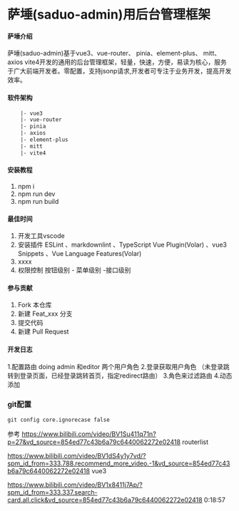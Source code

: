 # 萨埵(saduo-admin)用后台管理框架

#### 萨埵介绍

萨埵(saduo-admin)基于vue3、vue-router、 pinia、element-plus、 mitt、 axios vite4开发的通用的后台管理框架，轻量，快速，方便，易读为核心，服务于广大前端开发者。零配置，支持jsonp请求,开发者可专注于业务开发，提高开发效率。

#### 软件架构

```html
    |- vue3
    |- vue-router
    |- pinia
    |- axios
    |- element-plus
    |- mitt
    |- vite4
```

#### 安装教程

1. npm i
2. npm run dev
3. npm run build

#### 最佳时间

1. 开发工具vscode
2. 安装插件 ESLint 、markdownlint 、TypeScript Vue Plugin(Volar) 、vue3 Snippets 、Vue Language Features(Volar)
3. xxxx
4. 权限控制 按钮级别 - 菜单级别  -接口级别

#### 参与贡献

1. Fork 本仓库
2. 新建 Feat_xxx 分支
3. 提交代码
4. 新建 Pull Request

#### 开发日志

1.配置路由 doing admin 和editor 两个用户角色
2.登录获取用户角色 （未登录跳转到登录页面，已经登录跳转首页，指定redirect路由）
3.角色来过滤路由
4.动态添加

### git配置

```
git config core.ignorecase false
```

参考 <https://www.bilibili.com/video/BV1Su411q71n?p=27&vd_source=854ed77c43b6a79c6440062272e02418> routerlist

<https://www.bilibili.com/video/BV1dS4y1y7vd/?spm_id_from=333.788.recommend_more_video.-1&vd_source=854ed77c43b6a79c6440062272e02418> vue3

<https://www.bilibili.com/video/BV1x8411j7Ap/?spm_id_from=333.337.search-card.all.click&vd_source=854ed77c43b6a79c6440062272e02418>
0:18:57
